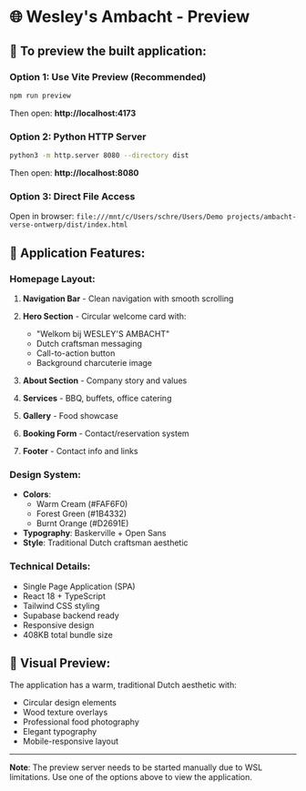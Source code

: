 # 🌐 Wesley's Ambacht - Preview

## 🚀 To preview the built application:

### Option 1: Use Vite Preview (Recommended)
```bash
npm run preview
```
Then open: **http://localhost:4173**

### Option 2: Python HTTP Server
```bash
python3 -m http.server 8080 --directory dist
```
Then open: **http://localhost:8080**

### Option 3: Direct File Access
Open in browser: `file:///mnt/c/Users/schre/Users/Demo projects/ambacht-verse-ontwerp/dist/index.html`

## 📱 Application Features:

### **Homepage Layout:**
1. **Navigation Bar** - Clean navigation with smooth scrolling
2. **Hero Section** - Circular welcome card with:
   - "Welkom bij WESLEY'S AMBACHT"
   - Dutch craftsman messaging
   - Call-to-action button
   - Background charcuterie image

3. **About Section** - Company story and values
4. **Services** - BBQ, buffets, office catering
5. **Gallery** - Food showcase
6. **Booking Form** - Contact/reservation system
7. **Footer** - Contact info and links

### **Design System:**
- **Colors**: 
  - Warm Cream (#FAF6F0)
  - Forest Green (#1B4332)
  - Burnt Orange (#D2691E)
- **Typography**: Baskerville + Open Sans
- **Style**: Traditional Dutch craftsman aesthetic

### **Technical Details:**
- Single Page Application (SPA)
- React 18 + TypeScript
- Tailwind CSS styling
- Supabase backend ready
- Responsive design
- 408KB total bundle size

## 🎨 Visual Preview:

The application has a warm, traditional Dutch aesthetic with:
- Circular design elements
- Wood texture overlays
- Professional food photography
- Elegant typography
- Mobile-responsive layout

---

**Note**: The preview server needs to be started manually due to WSL limitations. Use one of the options above to view the application.